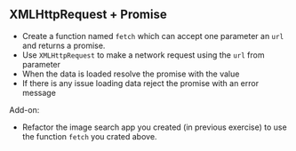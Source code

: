 ## XMLHttpRequest + Promise

- Create a function named `fetch` which can accept one parameter an `url` and returns a promise.
- Use `XMLHttpRequest` to make a network request using the `url` from parameter
- When the data is loaded resolve the promise with the value
- If there is any issue loading data reject the promise with an error message


Add-on:

- Refactor the image search app you created (in previous exercise) to use the function `fetch` you crated above.
